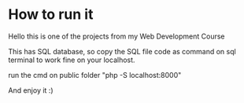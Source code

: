 # How to run it

Hello this is one of the projects from my Web Development Course

This has SQL database, so copy the SQL file code as command on sql terminal to work fine on your localhost.

run the cmd on public folder "php -S localhost:8000"

And enjoy it :)
